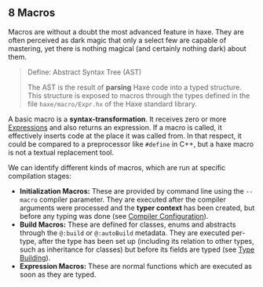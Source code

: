 ## 8 Macros

Macros are without a doubt the most advanced feature in haxe. They are often perceived as dark magic that only a select few are capable of mastering, yet there is nothing magical (and certainly nothing dark) about them.

> Define: Abstract Syntax Tree (AST)
>
> The AST is the result of **parsing** Haxe code into a typed structure. This structure is exposed to macros through the types defined in the file `haxe/macro/Expr.hx` of the Haxe standard library.


A basic macro is a **syntax-transformation**. It receives zero or more [Expressions](https://github.com/Simn/HaxeManual/tree/master/md/manual/5-Expressions.md) and also returns an expression. If a macro is called, it effectively inserts code at the place it was called from. In that respect, it could be compared to a preprocessor like `#define` in C++, but a haxe macro is not a textual replacement tool.

We can identify different kinds of macros, which are run at specific compilation stages:



* **Initialization Macros:** These are provided by command line using the `--macro` compiler parameter. They are executed after the compiler arguments were processed and the **typer context** has been created, but before any typing was done (see [Compiler Configuration](https://github.com/Simn/HaxeManual/tree/master/md/manual/8.7-Compiler_Configuration.md)).
* **Build Macros:** These are defined for classes, enums and abstracts through the `@:build` or `@:autoBuild` metadata. They are executed per-type, after the type has been set up (including its relation to other types, such as inheritance for classes) but before its fields are typed (see [Type Building](https://github.com/Simn/HaxeManual/tree/master/md/manual/8.5-Type_Building.md)).
* **Expression Macros:** These are normal functions which are executed as soon as they are typed.